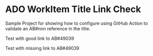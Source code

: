 # ADO WorkItem Title Link Check

Sample Project for showing how to configure using GitHub Action to validate an AB#nnn reference in the title.

Test with good link to AB#49039

Test with missing link to AB#49039
